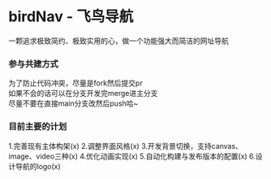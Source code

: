 # birdNav - 飞鸟导航
一颗追求极致简约、极致实用的心，做一个功能强大而简洁的网址导航
  

### 参与共建方式
为了防止代码冲突，尽量是fork然后提交pr  
如果不会的话可以在分支开发完merge进主分支  
尽量不要在直接main分支改然后push哈~

### 目前主要的计划
1.完善现有主体构架(x)
2.调整界面风格(x)
3.开发背景切换，支持canvas、image、video三种(x)
4.优化动画实现(x)
5.自动化构建与发布版本的配置(x)
6.设计导航的logo(x)
